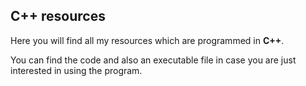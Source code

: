 ## C++ resources
Here you will find all my resources which are programmed in <b>C++</b>.

You can find the code and also an executable file in case you are just interested in using the program.
